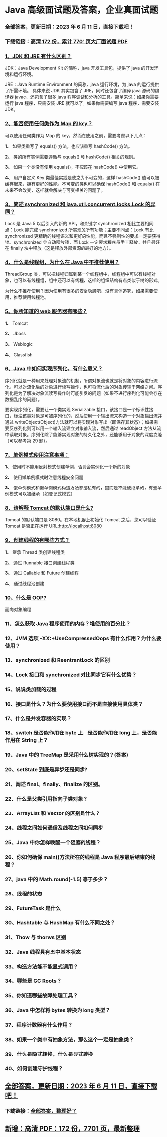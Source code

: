 # Java 高级面试题及答案，企业真面试题

### 全部答案，更新日期：2023 年 6 月 11 日，直接下载吧！

### 下载链接：[高清 172 份，累计 7701 页大厂面试题 PDF](https://gitlab.gaorta.com/devteam/learning-journey/study-materials-collection/-/tree/master/docs/index.md)

### [1、JDK 和 JRE 有什么区别？](https://gitlab.gaorta.com/devteam/learning-journey/study-materials-collection/-/tree/master/docs/Java/Java高级面试题及答案，企业真面试题.md#1jdk-和-jre-有什么区别)

JDK：Java Development Kit 的简称，java 开发工具包，提供了 java 的开发环境和运行环境。

JRE：Java Runtime Environment 的简称，java 运行环境，为 java 的运行提供了所需环境。 具体来说 JDK 其实包含了 JRE，同时还包含了编译 java 源码的编译器 javac，还包含了很多 java 程序调试和分析的工具。简单来说：如果你需要运行 java 程序，只需安装 JRE 就可以了，如果你需要编写 java 程序，需要安装 JDK。

### [2、能否使用任何类作为 Map 的 key？](https://gitlab.gaorta.com/devteam/learning-journey/study-materials-collection/-/tree/master/docs/Java/Java高级面试题及答案，企业真面试题.md#2能否使用任何类作为-map-的-key)

可以使用任何类作为 Map 的 key，然而在使用之前，需要考虑以下几点：

**1、** 如果类重写了 equals() 方法，也应该重写 hashCode() 方法。

**2、** 类的所有实例需要遵循与 equals() 和 hashCode() 相关的规则。

**3、** 如果一个类没有使用 equals()，不应该在 hashCode() 中使用它。

**4、** 用户自定义 Key 类最佳实践是使之为不可变的，这样 hashCode() 值可以被缓存起来，拥有更好的性能。不可变的类也可以确保 hashCode() 和 equals() 在未来不会改变，这样就会解决与可变相关的问题了。

### [3、简述 synchronized 和 java.util.concurrent.locks.Lock 的异同？](https://gitlab.gaorta.com/devteam/learning-journey/study-materials-collection/-/tree/master/docs/Java/Java高级面试题及答案，企业真面试题.md#3简述synchronized-和javautilconcurrentlockslock的异同)

Lock 是 Java 5 以后引入的新的 API，和关键字 synchronized 相比主要相同点：Lock 能完成 synchronized 所实现的所有功能；主要不同点：Lock 有比 synchronized 更精确的线程语义和更好的性能，而且不强制性的要求一定要获得锁。synchronized 会自动释放锁，而 Lock 一定要求程序员手工释放，并且最好在 finally 块中释放（这是释放外部资源的最好的地方）。

### [4、什么是线程组，为什么在 Java 中不推荐使用？](https://gitlab.gaorta.com/devteam/learning-journey/study-materials-collection/-/tree/master/docs/Java/Java高级面试题及答案，企业真面试题.md#4什么是线程组为什么在java中不推荐使用)

ThreadGroup 类，可以把线程归属到某一个线程组中，线程组中可以有线程对象，也可以有线程组，组中还可以有线程，这样的组织结构有点类似于树的形式。

为什么不推荐使用？因为使用有很多的安全隐患吧，没有具体追究，如果需要使用，推荐使用线程池。

### [5、你所知道的 web 服务器有哪些？](https://gitlab.gaorta.com/devteam/learning-journey/study-materials-collection/-/tree/master/docs/Java/Java高级面试题及答案，企业真面试题.md#5你所知道的web服务器有哪些)

**1、** Tomcat

**2、** Jboss

**3、** Weblogic

**4、** Glassfish

### [6、Java 中如何实现序列化，有什么意义？](https://gitlab.gaorta.com/devteam/learning-journey/study-materials-collection/-/tree/master/docs/Java/Java高级面试题及答案，企业真面试题.md#6java中如何实现序列化有什么意义)

序列化就是一种用来处理对象流的机制，所谓对象流也就是将对象的内容进行流化。可以对流化后的对象进行读写操作，也可将流化后的对象传输于网络之间。序列化是为了解决对象流读写操作时可能引发的问题（如果不进行序列化可能会存在数据乱序的问题）。

要实现序列化，需要让一个类实现 Serializable 接口，该接口是一个标识性接口，标注该类对象是可被序列化的，然后使用一个输出流来构造一个对象输出流并通过 writeObject(Object)方法就可以将实现对象写出（即保存其状态）；如果需要反序列化则可以用一个输入流建立对象输入流，然后通过 readObject 方法从流中读取对象。序列化除了能够实现对象的持久化之外，还能够用于对象的深度克隆（可以参考第 29 题）。

### [7、单例模式使用注意事项：](https://gitlab.gaorta.com/devteam/learning-journey/study-materials-collection/-/tree/master/docs/Java/Java高级面试题及答案，企业真面试题.md#7单例模式使用注意事项：)

**1、** 使用时不能用反射模式创建单例，否则会实例化一个新的对象

**2、** 使用懒单例模式时注意线程安全问题

**3、** 饿单例模式和懒单例模式构造方法都是私有的，因而是不能被继承的，有些单例模式可以被继承（如登记式模式）

### [8、请解释 Tomcat 的默认端口是什么?](https://gitlab.gaorta.com/devteam/learning-journey/study-materials-collection/-/tree/master/docs/Java/Java高级面试题及答案，企业真面试题.md#8请解释tomcat的默认端口是什么)

Tomcat 的默认端口是 8080。在本地机器上初始化 Tomcat 之后，您可以验证 Tomcat 是否正在运行 URL:[http://localhost:8080](http://localhost:8080)

### [9、创建线程的有哪些方式？](https://gitlab.gaorta.com/devteam/learning-journey/study-materials-collection/-/tree/master/docs/Java/Java高级面试题及答案，企业真面试题.md#9创建线程的有哪些方式)

**1、** 继承 Thread 类创建线程类

**2、** 通过 Runnable 接口创建线程类

**3、** 通过 Callable 和 Future 创建线程

**4、** 通过线程池创建

### [10、什么是 OOP?](https://gitlab.gaorta.com/devteam/learning-journey/study-materials-collection/-/tree/master/docs/Java/Java高级面试题及答案，企业真面试题.md#10什么是oop)

面向对象编程

### 11、怎么获取 Java 程序使用的内存？堆使用的百分比？

### 12、JVM 选项 -XX:+UseCompressedOops 有什么作用？为什么要使用？

### 13、synchronized 和 ReentrantLock 的区别

### 14、Lock 接口和 synchronized 对比同步它有什么优势？

### 15、说说类加载的过程

### 16、接口是什么？为什么要使用接口而不是直接使用具体类？

### 17、什么是并发容器的实现？

### 18、switch 是否能作用在 byte 上，是否能作用在 long 上，是否能作用在 String 上？

### 19、Java 中的 TreeMap 是采用什么树实现的？(答案)

### 20、setState 到底是异步还是同步?

### 21、阐述 final、finally、finalize 的区别。

### 22、什么是父类引用指向子类对象？

### 23、ArrayList 和 Vector 的区别是什么？

### 24、线程之间如何通信及线程之间如何同步

### 25、Java 中你怎样唤醒一个阻塞的线程？

### 26、你如何确保 main()方法所在的线程是 Java 程序最后结束的线程？

### 27、java 中的 Math.round(-1.5) 等于多少？

### 28、线程的状态

### 29、FutureTask 是什么

### 30、Hashtable 与 HashMap 有什么不同之处？

### 31、Thow 与 thorws 区别

### 32、Java 线程具有五中基本状态

### 33、构造方法能不能显式调用？

### 34、哪些是 GC Roots？

### 35、你知道哪些故障处理工具？

### 36、Java 中怎样将 bytes 转换为 long 类型？

### 37、程序计数器有什么作用？

### 38、如果一个类中有抽象方法，那么这个一定是抽象类？

### 39、什么是隐式转换，什么是显式转换

### 40、如何创建守护线程？

## [全部答案，更新日期：2023 年 6 月 11 日，直接下载吧！](https://gitlab.gaorta.com/devteam/learning-journey/study-materials-collection/-/tree/master/docs/daan.md)

### 下载链接：[全部答案，整理好了](https://gitlab.gaorta.com/devteam/learning-journey/study-materials-collection/-/tree/master/docs/daan.md)

## [新增：高清 PDF：172 份，7701 页，最新整理](https://gitlab.gaorta.com/devteam/learning-journey/study-materials-collection/-/tree/master/docs/daan.md)
